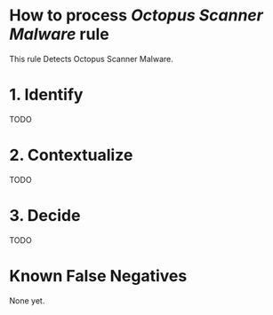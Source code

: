 # How to process *Octopus Scanner Malware* rule
This rule Detects Octopus Scanner Malware.

# 1. Identify
TODO

# 2. Contextualize
TODO

# 3. Decide
TODO

# Known False Negatives
None yet.
